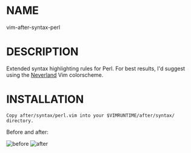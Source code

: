 # NAME

  vim-after-syntax-perl

# DESCRIPTION

Extended syntax highlighting rules for Perl. For best results, I'd suggest
using the [Neverland][0] Vim colorscheme.

# INSTALLATION

    Copy after/syntax/perl.vim into your $VIMRUNTIME/after/syntax/ directory.

Before and after:

![before][1] ![after][2]


  [0]: https://github.com/trapd00r/neverland-vim-theme
  [1]: http://devel.japh.se/vim-after-syntax-perl/before.png
  [2]: http://devel.japh.se/vim-after-syntax-perl/after.png
